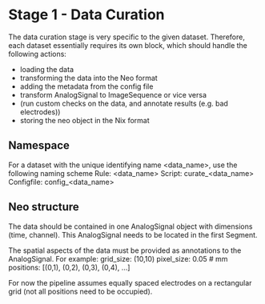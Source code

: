 # Stage 1 - Data Curation
<!-- ToDo: How to mark the capabilities of the dataset -->

The data curation stage is very specific to the given dataset. Therefore,
each dataset essentially requires its own block, which should handle the
following actions:
* loading the data
* transforming the data into the Neo format
* adding the metadata from the config file
* transform AnalogSignal to ImageSequence or vice versa
* (run custom checks on the data, and annotate results (e.g. bad electrodes))
* storing the neo object in the Nix format

## Namespace
For a dataset with the unique identifying name <data_name>,
use the following naming scheme
Rule: <data_name>
Script: curate_<data_name>
Configfile: config_<data_name>

## Neo structure
The data should be contained in one AnalogSignal object with dimensions
(time, channel). This AnalogSignal needs to be located in the
first Segment.

The spatial aspects of the data must be provided as annotations to the
AnalogSignal. For example:
grid_size: (10,10)
pixel_size: 0.05  # mm
positions: [(0,1), (0,2), (0,3), (0,4), ...]

For now the pipeline assumes equally spaced electrodes on a rectangular grid
(not all positions need to be occupied).
